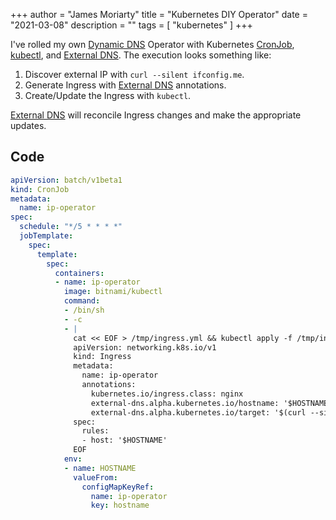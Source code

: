 +++
author = "James Moriarty"
title = "Kubernetes DIY Operator"
date = "2021-03-08"
description = ""
tags = [
  "kubernetes"
]
+++

I've rolled my own [Dynamic DNS](https://en.wikipedia.org/wiki/Dynamic_DNS) Operator with Kubernetes [CronJob](https://kubernetes.io/docs/concepts/workloads/controllers/cron-jobs/), [kubectl](https://kubernetes.io/docs/tasks/tools/), and [External DNS](https://github.com/kubernetes-sigs/external-dns). The execution looks something like:

1. Discover external IP with `curl --silent ifconfig.me`.
2. Generate Ingress with [External DNS](https://github.com/kubernetes-sigs/external-dns) annotations.
3. Create/Update the Ingress with `kubectl`.

[External DNS](https://github.com/kubernetes-sigs/external-dns) will reconcile Ingress changes and make the appropriate updates.

## Code

```yaml
apiVersion: batch/v1beta1
kind: CronJob
metadata:
  name: ip-operator
spec:
  schedule: "*/5 * * * *"
  jobTemplate:
    spec:
      template:
        spec:
          containers:
          - name: ip-operator
            image: bitnami/kubectl
            command:
            - /bin/sh
            - -c
            - |
              cat << EOF > /tmp/ingress.yml && kubectl apply -f /tmp/ingress.yml
              apiVersion: networking.k8s.io/v1
              kind: Ingress
              metadata:
                name: ip-operator
                annotations:
                  kubernetes.io/ingress.class: nginx
                  external-dns.alpha.kubernetes.io/hostname: '$HOSTNAME'
                  external-dns.alpha.kubernetes.io/target: '$(curl --silent ifconfig.me)'
              spec:
                rules:
                - host: '$HOSTNAME'
              EOF
            env:
            - name: HOSTNAME
              valueFrom:
                configMapKeyRef:
                  name: ip-operator
                  key: hostname
```